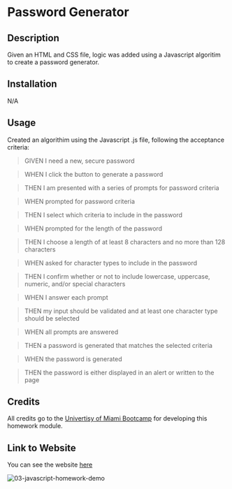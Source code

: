 
# Password Generator

## Description

Given an HTML and CSS file, logic was added using a Javascript algoritim to create a password generator. 

## Installation

N/A

## Usage

Created an algorithim using the Javascript .js file, following the acceptance criteria:

>GIVEN I need a new, secure password

>WHEN I click the button to generate a password

>THEN I am presented with a series of prompts for password criteria

>WHEN prompted for password criteria

>THEN I select which criteria to include in the password

>WHEN prompted for the length of the password

>THEN I choose a length of at least 8 characters and no more than 128 characters

>WHEN asked for character types to include in the password

>THEN I confirm whether or not to include lowercase, uppercase, numeric, and/or special characters

>WHEN I answer each prompt

>THEN my input should be validated and at least one character type should be selected

>WHEN all prompts are answered

>THEN a password is generated that matches the selected criteria

>WHEN the password is generated

>THEN the password is either displayed in an alert or written to the page


## Credits

All credits go to the [Univertisy of Miami Bootcamp](https://bootcamp.miami.edu/) for developing this homework module. 

## Link to Website

You can see the website [here](https://barrerse.github.io/Password-Generator/)


![03-javascript-homework-demo](https://user-images.githubusercontent.com/108836644/196315427-8e6e0868-8d98-4f64-ac24-a50095d6caba.png)

